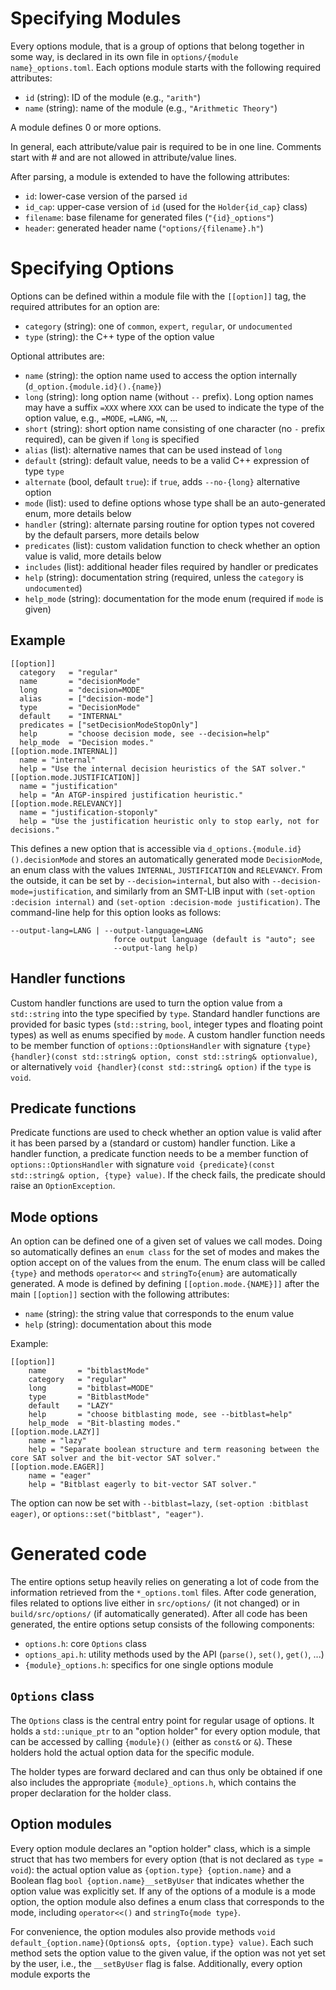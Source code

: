 Specifying Modules
==================

Every options module, that is a group of options that belong together in some way, is declared in its own file in `options/{module name}_options.toml`.
Each options module starts with the following required attributes:

* `id` (string): ID of the module (e.g., `"arith"`)
* `name` (string): name of the module (e.g., `"Arithmetic Theory"`)

A module defines 0 or more options.

In general, each attribute/value pair is required to be in one line.
Comments start with # and are not allowed in attribute/value lines.

After parsing, a module is extended to have the following attributes:

* `id`: lower-case version of the parsed `id`
* `id_cap`: upper-case version of `id` (used for the `Holder{id_cap}` class)
* `filename`: base filename for generated files (`"{id}_options"`)
* `header`: generated header name (`"options/{filename}.h"`)

Specifying Options
==================

Options can be defined within a module file with the `[[option]]` tag, the required attributes for
an option are:

* `category` (string): one of `common`, `expert`, `regular`, or `undocumented`
* `type` (string): the C++ type of the option value

Optional attributes are:

* `name` (string): the option name used to access the option internally (`d_option.{module.id}().{name}`)
* `long` (string): long option name (without `--` prefix). Long option names may have a suffix `=XXX` where `XXX` can be used to indicate the type of the option value, e.g., `=MODE`, `=LANG`, `=N`, ...
* `short` (string): short option name consisting of one character (no `-` prefix required), can be given if `long` is specified
* `alias` (list): alternative names that can be used instead of `long`
* `default` (string): default value, needs to be a valid C++ expression of type `type`
* `alternate` (bool, default `true`): if `true`, adds `--no-{long}` alternative option
* `mode` (list): used to define options whose type shall be an auto-generated enum, more details below
* `handler` (string): alternate parsing routine for option types not covered by the default parsers, more details below
* `predicates` (list): custom validation function to check whether an option value is valid, more details below
* `includes` (list): additional header files required by handler or predicates
* `help` (string): documentation string (required, unless the `category` is `undocumented`)
* `help_mode` (string): documentation for the mode enum (required if `mode` is given)


Example
-------
    [[option]]
      category   = "regular"
      name       = "decisionMode"
      long       = "decision=MODE"
      alias      = ["decision-mode"]
      type       = "DecisionMode"
      default    = "INTERNAL"
      predicates = ["setDecisionModeStopOnly"]
      help       = "choose decision mode, see --decision=help"
      help_mode  = "Decision modes."
    [[option.mode.INTERNAL]]
      name = "internal"
      help = "Use the internal decision heuristics of the SAT solver."
    [[option.mode.JUSTIFICATION]]
      name = "justification"
      help = "An ATGP-inspired justification heuristic."
    [[option.mode.RELEVANCY]]
      name = "justification-stoponly"
      help = "Use the justification heuristic only to stop early, not for decisions."

This defines a new option that is accessible via `d_options.{module.id}().decisionMode` and stores an automatically generated mode `DecisionMode`, an enum class with the values `INTERNAL`, `JUSTIFICATION` and `RELEVANCY`.
From the outside, it can be set by `--decision=internal`, but also with `--decision-mode=justification`, and similarly from an SMT-LIB input with `(set-option :decision internal)` and `(set-option :decision-mode justification)`.
The command-line help for this option looks as follows:

    --output-lang=LANG | --output-language=LANG
                           force output language (default is "auto"; see
                           --output-lang help)


Handler functions
-----------------

Custom handler functions are used to turn the option value from a `std::string` into the type specified by `type`.
Standard handler functions are provided for basic types (`std::string`, `bool`, integer types and floating point types) as well as enums specified by `mode`.
A custom handler function needs to be member function of `options::OptionsHandler` with signature `{type} {handler}(const std::string& option, const std::string& optionvalue)`, or alternatively `void {handler}(const std::string& option)` if the `type` is `void`.


Predicate functions
-------------------

Predicate functions are used to check whether an option value is valid after it has been parsed by a (standard or custom) handler function.
Like a handler function, a predicate function needs to be a member function of `options::OptionsHandler` with signature `void {predicate}(const std::string& option, {type} value)`. If the check fails, the predicate should raise an `OptionException`.


Mode options
------------

An option can be defined one of a given set of values we call modes.
Doing so automatically defines an `enum class` for the set of modes and makes the option accept on of the values from the enum.
The enum class will be called `{type}` and methods `operator<<` and `stringTo{enum}` are automatically generated.
A mode is defined by defining `[[option.mode.{NAME}]]` after the main `[[option]]` section with the following attributes:

* `name` (string): the string value that corresponds to the enum value
* `help` (string): documentation about this mode

Example:

    [[option]]
        name       = "bitblastMode"
        category   = "regular"
        long       = "bitblast=MODE"
        type       = "BitblastMode"
        default    = "LAZY"
        help       = "choose bitblasting mode, see --bitblast=help"
        help_mode  = "Bit-blasting modes."
    [[option.mode.LAZY]]
        name = "lazy"
        help = "Separate boolean structure and term reasoning between the core SAT solver and the bit-vector SAT solver."
    [[option.mode.EAGER]]
        name = "eager"
        help = "Bitblast eagerly to bit-vector SAT solver."

The option can now be set with `--bitblast=lazy`, `(set-option :bitblast eager)`, or `options::set("bitblast", "eager")`.


Generated code
==============

The entire options setup heavily relies on generating a lot of code from the information retrieved from the `*_options.toml` files.
After code generation, files related to options live either in `src/options/` (it not changed) or in `build/src/options/` (if automatically generated).
After all code has been generated, the entire options setup consists of the following components:

* `options.h`: core `Options` class
* `options_api.h`: utility methods used by the API (`parse()`, `set()`, `get()`, ...)
* `{module}_options.h`: specifics for one single options module


`Options` class
---------------

The `Options` class is the central entry point for regular usage of options.
It holds a `std::unique_ptr` to an "option holder" for every option module, that can be accessed by calling `{module}()` (either as `const&` or `&`).
These holders hold the actual option data for the specific module.

The holder types are forward declared and can thus only be obtained if one also includes the appropriate `{module}_options.h`, which contains the proper declaration for the holder class.


Option modules
--------------

Every option module declares an "option holder" class, which is a simple struct that has two members for every option (that is not declared as `type = void`):
the actual option value as `{option.type} {option.name}` and a Boolean flag `bool {option.name}__setByUser` that indicates whether the option value was explicitly set.
If any of the options of a module is a mode option, the option module also defines a enum class that corresponds to the mode, including `operator<<()` and `stringTo{mode type}`.

For convenience, the option modules also provide methods `void default_{option.name}(Options& opts, {option.type} value)`. Each such method sets the option value to the given value, if the option was not yet set by the user, i.e., the `__setByUser` flag is false.
Additionally, every option module exports the 